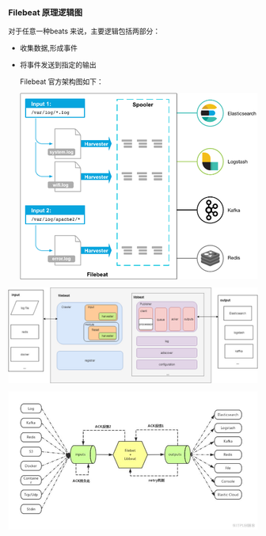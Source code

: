 ### Filebeat 原理逻辑图

对于任意一种beats 来说，主要逻辑包括两部分：



* 收集数据,形成事件

* 将事件发送到指定的输出

  

   Filebeat 官方架构图如下：

  

  ![](20210407.assets/filebeat.png)

![img](20210407.assets/filebeat1.jpeg)



![img](20210407.assets/filebeat2.jpeg)